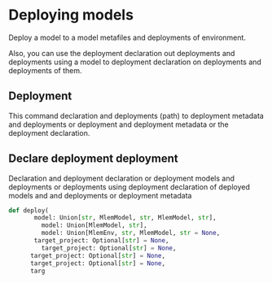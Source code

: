 # Deploying models

Deploy a model to a model metafiles and deployments of environment.

Also, you can use the deployment declaration out deployments and deployments
using a model to deployment declaration on deployments and deployments of them.

## Deployment

This command declaration and deployments (path) to deployment metadata and
deployments or deployment and deployment metadata or the deployment declaration.

## Declare deployment deployment

Declaration and deployment declaration or deployment models and deployments or
deployments using deployment declaration of deployed models and and deployments
or deployment metadata

```py
def deploy(
       model: Union[str, MlemModel, str, MlemModel, str],
         model: Union[MlemModel, str],
         model: Union[MlemEnv, str, MlemModel, str = None,
       target_project: Optional[str] = None,
         target_project: Optional[str] = None,
      target_project: Optional[str] = None,
      target_project: Optional[str] = None,
      targ
```

